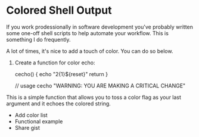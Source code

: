 Colored Shell Output
===

If you work prodessionally in software development you've probably written some one-off shell scripts to help automate your workflow. This is something I do frequently.

A lot of times, it's nice to add a touch of color. You can do so below.


1. Create a function for color echo:

    cecho() {
      echo "${2}${1}${reset}"
      return
    }
    
    // usage
    cecho "WARNING: YOU ARE MAKING A CRITICAL CHANGE"

This is a simple function that allows you to toss a color flag as your last argument and it echoes the colored string.


* Add color list
* Functional example
* Share gist
